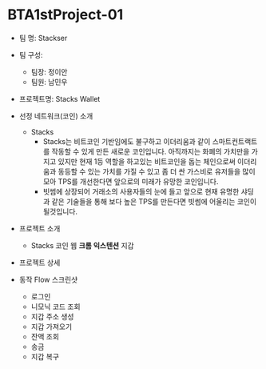 # BTA1stProject-01

- 팀 명:  Stackser
- 팀 구성:
    - 팀장: 정이안
    - 팀원: 남민우
- 프로젝트명: Stacks Wallet
- 선정 네트워크(코인) 소개
    - Stacks
        - Stacks는 비트코인 기반임에도 불구하고 이더리움과 같이 스마트컨트랙트를 작동할 수 있게 만든 새로운 코인입니다. 아직까지는 화폐의 가치만을 가지고 있지만 현재 1등 역할을 하고있는 비트코인을 돕는 체인으로써 이더리움과 동등할 수 있는 가치를 가질 수 있고 좀 더 싼 가스비로 유저들을 많이 모아 TPS를 개선한다면 앞으로의 미래가 유망한 코인입니다.
        - 빗썸에 상장되어 거래소의 사용자들의 눈에 들고 앞으로 현재 유명한 샤딩과 같은 기술들을 통해 보다 높은 TPS를 만든다면 빗썸에 어울리는 코인이 될것입니다.
        
- 프로젝트 소개
    - Stacks 코인 웹 **크롬 익스텐션**  지갑
- 프로젝트 상세
- 동작 Flow 스크린샷
    - 로그인
    - 니모닉 코드 조회
    - 지갑 주소 생성
    - 지갑 가져오기
    - 잔액 조회
    - 송금
    - 지갑 복구
